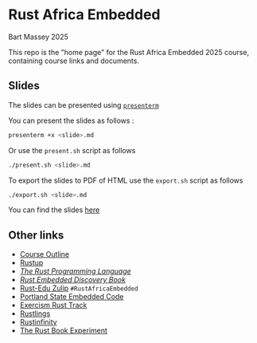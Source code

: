 # Rust Africa Embedded
Bart Massey 2025

This repo is the "home page" for the Rust Africa Embedded
2025 course, containing course links and documents.

## Slides

The slides can be presented using [`presenterm`](https://github.com/mfontanini/presenterm)

You can present the slides as follows : 

```bash
presenterm +x <slide>.md
```

Or use the `present.sh` script as follows

```bash 
./present.sh <slide>.md
```

To export the slides to PDF of HTML use the `export.sh` script as follows

```bash
./export.sh <slide>.md
```

You can find the slides [here](./slides/slides.md)


## Other links

* [Course Outline](course-outline.md)
* [Rustup](https://rustup.rs)
* [*The Rust Programming Language*](https://doc.rust-lang.org/book/)
* [*Rust Embedded Discovery Book*](https://rust-embedded.github.io/discovery-mb2)
* [Rust-Edu Zulip](https://zulip.rust-edu.org) `#RustAfricaEmbedded`
* [Portland State Embedded Code](https://github.com/pdx-cs-rust-embedded)
* [Exercism Rust Track](https://exercism.org/tracks/rust)
* [Rustlings](https://rustlings.rust-lang.org/)
* [Rustinfinity](https://www.rustfinity.com/)
* [The Rust Book Experiment](https://rust-book.cs.brown.edu/)
